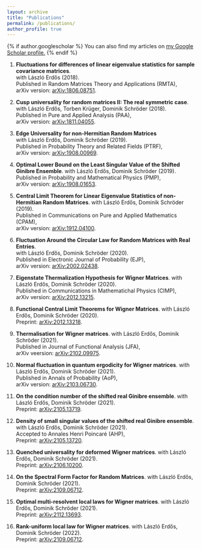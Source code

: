 ```yaml
---
layout: archive
title: "Publications"
permalink: /publications/
author_profile: true
---
```


{% if author.googlescholar %}
  You can also find my articles on <u><a href="{{author.googlescholar}}">my Google Scholar profile</a>.</u>
{% endif %}

1. **Fluctuations for differences of linear eigenvalue statistics for sample covariance matrices**.    
 with László Erdős (2018).  
Published in Random Matrices Theory and Applications (RMTA),  
arXiv version: [arXiv:1806.08751](https://arxiv.org/abs/1806.08751). 

2. **Cusp universality for random matrices II: The real symmetric case**.  
with László Erdős, Torben Krüger, Dominik Schröder (2018).  
Published in Pure and Applied Analysis (PAA),  
arXiv version: [arXiv:1811.04055](https://arxiv.org/abs/1811.04055). 

3. **Edge Universality for non-Hermitian Random Matrices**  
with László Erdős, Dominik Schröder (2019).  
Published in Probability Theory and Related Fields (PTRF),    
arXiv version: [arXiv:1908.00969](https://arxiv.org/abs/1908.00969).  

4. **Optimal Lower Bound on the Least Singular Value of the Shifted Ginibre Ensemble**. 
with László Erdős, Dominik Schröder (2019).  
Published in Probability and Mathematical Physics (PMP),  
arXiv version: [arXiv:1908.01653](https://arxiv.org/abs/1908.01653). 

5. **Central Limit Theorem for Linear Eigenvalue Statistics of non-Hermitian Random Matrices**. 
with László Erdős, Dominik Schröder (2019).  
Published in Communications on Pure and Applied Mathematics (CPAM),  
arXiv version: [arXiv:1912.04100](https://arxiv.org/abs/1912.04100). 

6. **Fluctuation Around the Circular Law for Random Matrices with Real Entries**.  
with László Erdős, Dominik Schröder (2020).  
Published in Electronic Journal of Probability (EJP),  
arXiv version: [arXiv:2002.02438](https://arxiv.org/abs/2002.02438). 

7. **Eigenstate Thermalization Hypothesis for Wigner Matrices**. 
with László Erdős, Dominik Schröder (2020).  
Published in Communications in Mathematichal Physics (CIMP),  
arXiv version: [arXiv:2012.13215](https://arxiv.org/abs/2012.13215). 

8. **Functional Central Limit Theorems for Wigner Matrices**. 
with László Erdős, Dominik Schröder (2020).  
Preprint: [arXiv:2012.13218](https://arxiv.org/abs/2012.13218). 

9. **Thermalisation for Wigner matrices**. 
with László Erdős, Dominik Schröder (2021).  
Published in Journal of Functional Analysis (JFA),  
arXiv veersion: [arXiv:2102.09975](https://arxiv.org/abs/2102.09975). 

10. **Normal fluctuation in quantum ergodicity for Wigner matrices**. 
with László Erdős, Dominik Schröder (2021).  
Published in Annals of Probability (AoP),  
arXiv version: [arXiv:2103.06730](https://arxiv.org/abs/2103.06730). 

11. **On the condition number of the shifted real Ginibre ensemble**. 
with László Erdős, Dominik Schröder (2021).  
Preprint: [arXiv:2105.13719](https://arxiv.org/abs/2105.13719). 

12. **Density of small singular values of the shifted real Ginibre ensemble**. 
with László Erdős, Dominik Schröder (2021).  
Accepted to Annales Henri Poincaré (AHP),  
Preprint: [arXiv:2105.13720](https://arxiv.org/abs/2105.13720). 

13. **Quenched universality for deformed Wigner matrices**. 
with László Erdős, Dominik Schröder (2021).  
Preprint: [arXiv:2106.10200](https://arxiv.org/abs/2106.10200). 

14. **On the Spectral Form Factor for Random Matrices**. 
with László Erdős, Dominik Schröder (2021).  
Preprint: [arXiv:2109.06712](https://arxiv.org/abs/2109.06712). 

15. **Optimal multi-resolvent local laws for Wigner matrices**. 
with László Erdős, Dominik Schröder (2021).  
Preprint: [arXiv:2112.13693](https://arxiv.org/abs/2112.13693). 

16. **Rank-uniform local law for Wigner matrices**. 
with László Erdős, Dominik Schröder (2022).  
Preprint: [arXiv:2109.06712](https://arxiv.org/abs/2203.01861). 
